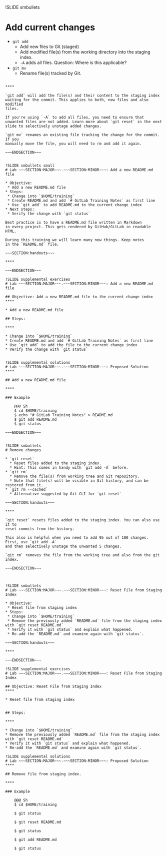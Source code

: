 !SLIDE smbullets
# Add current changes

* `git add`
  * Add new files to Git (staged)
  * Add modified file(s) from the working directory into the staging index.
  * `-A` adds all files. Question: Where is this applicable?
* `git mv`
  * Rename file(s) tracked by Git.

~~~SECTION:handouts~~~

****

`git add` will add the file(s) and their content to the staging index
waiting for the commit. This applies to both, new files and also modified
files.

If you're using `-A` to add all files, you need to ensure that
unwanted files are not added. Learn more about `git reset` in the next
slide to selectively unstage added changes.

`git mv` renames an existing file tracking the change for the commit. If you
manually move the file, you will need to rm and add it again.

~~~ENDSECTION~~~


!SLIDE smbullets small
# Lab ~~~SECTION:MAJOR~~~.~~~SECTION:MINOR~~~: Add a new README.md file

* Objective:
 * Add a new README.md file
* Steps:
 * Change into `$HOME/training`
 * Create README.md and add `# GitLab Training Notes` as first line
 * Use `git add` to add README.md to the current change index
* Next steps:
 * Verify the change with `git status`

Best practice is to have a README.md file written in Markdown
in every project. This gets rendered by GitHub/GitLab in readable HTML.

During this training we will learn many new things. Keep notes
in the `README.md` file.

~~~SECTION:handouts~~~

****

~~~ENDSECTION~~~

!SLIDE supplemental exercises
# Lab ~~~SECTION:MAJOR~~~.~~~SECTION:MINOR~~~: Add a new README.md file

## Objective: Add a new README.md file to the current change index
****

* Add a new README.md file

## Steps:

****

* Change into `$HOME/training`
* Create README.md and add `# GitLab Training Notes` as first line
* Use `git add` to add the file to the current change index
* Verify the change with `git status`


!SLIDE supplemental solutions
# Lab ~~~SECTION:MAJOR~~~.~~~SECTION:MINOR~~~: Proposed Solution
****

## Add a new README.md file

****

### Example

    @@@ Sh
    $ cd $HOME/training
    $ echo "# GitLab Training Notes" > README.md
    $ git add README.md
    $ git status

~~~ENDSECTION~~~


!SLIDE smbullets
# Remove changes

* `git reset`
  * Reset files added to the staging index.
  * Hint: This comes in handy with `git add -A` before.
* `git rm`
  * Remove the file(s) from working tree and Git repository.
  * Note that file(s) will be visible in Git history, and can be restored from it.
* `git rm --cached`
  * Alternative suggested by Git CLI for `git reset`

~~~SECTION:handouts~~~

****

`git reset` resets files added to the staging index. You can also use it to
reset commits from the history.

This also is helpful when you need to add 95 out of 100 changes. First, use `git add -A`
and then selectively unstage the unwanted 5 changes.

`git rm` removes the file from the working tree and also from the git index.

~~~ENDSECTION~~~



!SLIDE smbullets
# Lab ~~~SECTION:MAJOR~~~.~~~SECTION:MINOR~~~: Reset File from Staging Index

* Objective:
 * Reset file from staging index
* Steps:
 * Change into `$HOME/training`
 * Remove the previously added `README.md` file from the staging index with `git reset README.md`
 * Verify it with `git status` and explain what happened.
 * Re-add the `README.md` and examine again with `git status`.

~~~SECTION:handouts~~~

****

~~~ENDSECTION~~~

!SLIDE supplemental exercises
# Lab ~~~SECTION:MAJOR~~~.~~~SECTION:MINOR~~~: Reset File from Staging Index

## Objective: Reset File from Staging Index
****

* Reset file from staging index


## Steps:

****

* Change into `$HOME/training`
* Remove the previously added `README.md` file from the staging index with `git reset README.md`
* Verify it with `git status` and explain what happened.
* Re-add the `README.md` and examine again with `git status`.

!SLIDE supplemental solutions
# Lab ~~~SECTION:MAJOR~~~.~~~SECTION:MINOR~~~: Proposed Solution
****

## Remove file from staging index.

****

### Example

    @@@ Sh
    $ cd $HOME/training

    $ git status

    $ git reset README.md

    $ git status

    $ git add README.md

    $ git status

